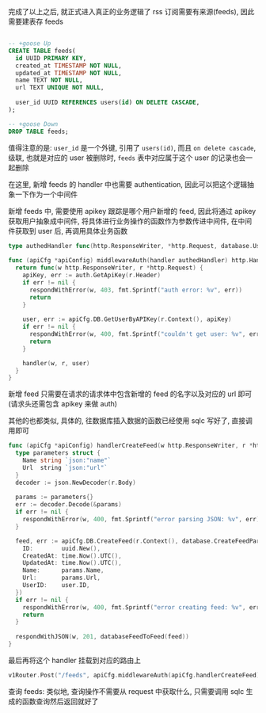 完成了以上之后, 就正式进入真正的业务逻辑了
rss 订阅需要有来源(feeds), 因此需要建表存 feeds
```sql

-- +goose Up
CREATE TABLE feeds(
  id UUID PRIMARY KEY,
  created_at TIMESTAMP NOT NULL,
  updated_at TIMESTAMP NOT NULL,
  name TEXT NOT NULL,
  url TEXT UNIQUE NOT NULL,
  
  user_id UUID REFERENCES users(id) ON DELETE CASCADE,
);

-- +goose Down
DROP TABLE feeds;

```
值得注意的是:
`user_id` 是一个外键, 引用了 `users(id)`, 而且 `on delete cascade`, 级联, 也就是对应的 user 被删除时, `feeds` 表中对应属于这个 user 的记录也会一起删除

在这里, 新增 feeds 的 handler 中也需要 authentication, 因此可以把这个逻辑抽象一下作为一个中间件

新增 feeds 中, 需要使用 apikey 跟踪是哪个用户新增的 feed, 因此将通过 apikey 获取用户抽象成中间件,
将具体进行业务操作的函数作为参数传进中间件,
在中间件获取到 user 后, 再调用具体业务函数
```go
type authedHandler func(http.ResponseWriter, *http.Request, database.User)
  
func (apiCfg *apiConfig) middlewareAuth(handler authedHandler) http.HandlerFunc {
  return func(w http.ResponseWriter, r *http.Request) {
    apiKey, err := auth.GetApiKey(r.Header)
    if err != nil {
      respondWithError(w, 403, fmt.Sprintf("auth error: %v", err))
      return
    }
  
    user, err := apiCfg.DB.GetUserByAPIKey(r.Context(), apiKey)
    if err != nil {
      respondWithError(w, 400, fmt.Sprintf("couldn't get user: %v", err))
      return
    }

    handler(w, r, user)
  }
}
```

新增 feed 只需要在请求的请求体中包含新增的 feed 的名字以及对应的 url 即可(请求头还需包含 apikey 来做 auth)

其他的也都类似, 具体的, 往数据库插入数据的函数已经使用 sqlc 写好了, 直接调用即可
```go
func (apiCfg *apiConfig) handlerCreateFeed(w http.ResponseWriter, r *http.Request, user database.User) {
  type parameters struct {
    Name string `json:"name"`
    Url  string `json:"url"`
  }
  decoder := json.NewDecoder(r.Body)
  
  params := parameters{}
  err := decoder.Decode(&params)
  if err != nil {
    respondWithError(w, 400, fmt.Sprintf("error parsing JSON: %v", err))
  }  

  feed, err := apiCfg.DB.CreateFeed(r.Context(), database.CreateFeedParams{
    ID:        uuid.New(),
    CreatedAt: time.Now().UTC(),
    UpdatedAt: time.Now().UTC(),
    Name:      params.Name,
    Url:       params.Url,
    UserID:    user.ID,
  })
  if err != nil {
    respondWithError(w, 400, fmt.Sprintf("error creating feed: %v", err))
    return
  }
  
  respondWithJSON(w, 201, databaseFeedToFeed(feed))
}
```

最后再将这个 handler 挂载到对应的路由上
```go
v1Router.Post("/feeds", apiCfg.middlewareAuth(apiCfg.handlerCreateFeed))
```

查询 feeds:
类似地, 查询操作不需要从 request 中获取什么, 
只需要调用 sqlc 生成的函数查询然后返回就好了